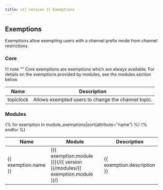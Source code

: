 ```yaml
---
title: v{{ version }} Exemptions
---
```


## Exemptions

Exemptions allow exempting users with a channel prefix mode from channel restrictions.

### Core

!!! note ""
    Core exemptions are exemptions which are always available. For details on the exemptions provided by modules, see the modules section below.

Name      | Description
--------- | -----------
topiclock | Allows exempted users to change the channel topic.

### Modules

<table markdown="1">
<thead>
<tr>
<th>Name</th>
<th>Module</th>
<th>Description</th>
</tr>
</thead>
<tbody markdown="1">
{% for exemption in module_exemptions|sort(attribute="name") %}
<tr markdown="1">
<td markdown="1">{{ exemption.name }}</td>
<td markdown="1">[{{ exemption.module }}](/{{ version }}/modules/{{ exemption.module }}/)</td>
<td markdown="1">{{ exemption.description }}</td>
</tr>
{% endfor %}
</tbody>
</table>
